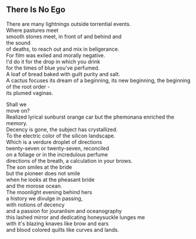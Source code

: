 There Is No Ego
---------------
There are many lightnings outside torrential events.  
Where pastures meet  
smooth stones meet, in front of and behind and  
the sound  
of deaths, to reach out and mix in beligerance.  
For film was exiled and morally negative.  
I'd do it for the drop in which you drink  
for the times of blue you've perfumed.  
A loaf of bread baked with guilt purity and salt.  
A cactus focuses its dream of a beginning, its new beginning, the beginning of the root order -  
its plumed vaginas.  
  
Shall we  
move on?  
Realized lyrical sunburst orange car but the phemonana enriched the memory.  
Decency is gone, the subject has crystallized.  
To the electric color of the silicon landscape.  
Which is a verdure droplet of directions  
twenty-seven or twenty-seven, reconciled  
on a foliage or in the incredulous perfume  
directions of the breath, a calculation in your brows.  
The son smiles at the bride  
but the pioneer does not smile  
when he looks at the pheasant bride  
and the morose ocean.  
The moonlight evening behind hers  
a history we divulge in passing,  
with notions of decency  
and a passion for jouranlism and oceanography  
this lashed mirror and dedicating honeysuckle lunges me  
with it's blazing knaves like brow and ears  
and blood colored quilts like curves and lands.  
